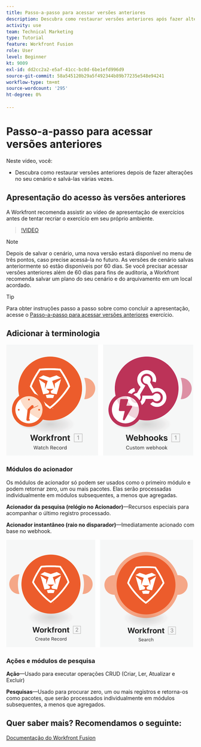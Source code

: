 ```yaml
---
title: Passo-a-passo para acessar versões anteriores
description: Descubra como restaurar versões anteriores após fazer alterações no seu cenário e salvá-las em [!DNL Adobe Workfront Fusion].
activity: use
team: Technical Marketing
type: Tutorial
feature: Workfront Fusion
role: User
level: Beginner
kt: 9009
exl-id: dd2cc2a2-e5af-41cc-bc0d-6be1efd996d9
source-git-commit: 58a545120b29a5f492344b89b77235e548e94241
workflow-type: tm+mt
source-wordcount: '295'
ht-degree: 0%

---
```


# Passo-a-passo para acessar versões anteriores

Neste vídeo, você:

* Descubra como restaurar versões anteriores depois de fazer alterações no seu cenário e salvá-las várias vezes.

## Apresentação do acesso às versões anteriores

A Workfront recomenda assistir ao vídeo de apresentação de exercícios antes de tentar recriar o exercício em seu próprio ambiente.

>[!VIDEO](https://video.tv.adobe.com/v/335268/?quality=12)

>[!NOTE]
>
>Depois de salvar o cenário, uma nova versão estará disponível no menu de três pontos, caso precise acessá-la no futuro. As versões de cenário salvas anteriormente só estão disponíveis por 60 dias. Se você precisar acessar versões anteriores além de 60 dias para fins de auditoria, a Workfront recomenda salvar um plano do seu cenário e do arquivamento em um local acordado.

>[!TIP]
>
>Para obter instruções passo a passo sobre como concluir a apresentação, acesse o [Passo-a-passo para acessar versões anteriores](https://experienceleague.adobe.com/docs/workfront-learn/tutorials-workfront/fusion/exercises/access-previous-versions.html?lang=en) exercício.

## Adicionar à terminologia

![Uma imagem de um registro de observação e um módulo personalizado de webhook](assets/understand-the-basics-3.png)

### Módulos do acionador

Os módulos de acionador só podem ser usados como o primeiro módulo e podem retornar zero, um ou mais pacotes. Elas serão processadas individualmente em módulos subsequentes, a menos que agregadas.

**Acionador da pesquisa (relógio no Acionador)**—Recursos especiais para acompanhar o último registro processado.

**Acionador instantâneo (raio no disparador)**—Imediatamente acionado com base no webhook.

![Uma imagem de um registro de criação e um módulo de pesquisa](assets/understand-the-basics-4.png)

### Ações e módulos de pesquisa

**Ação**—Usado para executar operações CRUD (Criar, Ler, Atualizar e Excluir)

**Pesquisas**—Usado para procurar zero, um ou mais registros e retorna-os como pacotes, que serão processados individualmente em módulos subsequentes, a menos que agregados.

## Quer saber mais? Recomendamos o seguinte:

[Documentação do Workfront Fusion](https://experienceleague.adobe.com/docs/workfront/using/adobe-workfront-fusion/workfront-fusion-2.html?lang=en)
